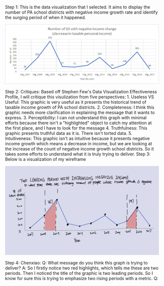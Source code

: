 Step 1: 
This is the data visualization that I selected. It aims to display the number of PA school districts with negative income growth rate and identify the surging period of when
it happened.
<p align="right">
  <img src="./unnamed.png" />
</p>
Step 2: 
Critiques:
Based off Stephen Few's Data Visualization Effectiveness Profile, I will critique this visulization from five perspectives:
1. Useless VS Useful: This graphic is very useful as it presents the historical trend of taxable income growth of PA school districts. 
2. Completeness: I think this graphic needs more clarification in explaining the message that it wants to express.
3. Perceptibility: I can not understand this graph with minimal efforts because there isn't a "highlighted" object to catch my attention at the first place, and I have to look
for the message
4. Truthfulness: This graphic presents truthful data as it is. There isn't torted data.
5. Intuitiveness: This graphic isn't as intuitive because it presents negative income growth which means a decrease in income, but we are looking at the increase of the count of negative income growth school districts. So it takes some efforts to understand what it is truly trying to deliver. 
Step 3: 
Below is a visualization of my wireframe 
<p align="right">
  <img src="./sketch.png" />
</p>
Step 4:
Chenxiao: 
Q: What message do you think this graph is trying to deliver?
A: So I firstly notice two red highlights, which tells me these are two periods. Then I noticed the title of the graphic is two leading periods. So I know for sure this is trying
to emphasize two rising periods with a metric.
Q: 
